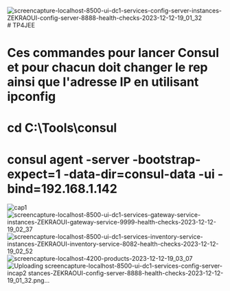 ![screencapture-localhost-8500-ui-dc1-services-config-server-instances-ZEKRAOUI-config-server-8888-health-checks-2023-12-12-19_01_32](https://github.com/OssamaZekraoui/TP4JEE/assets/64346410/abb80da3-b0a9-46c2-a9ef-078eba52242c)# TP4JEE

# Ces commandes pour lancer Consul et pour chacun doit changer le rep ainsi que l'adresse IP en utilisant ipconfig 

# cd C:\Tools\consul

# consul agent -server -bootstrap-expect=1 -data-dir=consul-data -ui -bind=192.168.1.142
![cap1](https://github.com/OssamaZekraoui/TP4JEE/assets/64346410/5bd5d885-6a72-495d-8cf7-fb7b7764d009)![screencapture-localhost-8500-ui-dc1-services-gateway-service-instances-ZEKRAOUI-gateway-service-9999-health-checks-2023-12-12-19_02_37](https://github.com/OssamaZekraoui/TP4JEE/assets/64346410/f043725b-661e-47cb-8333-7264004dbcf4)
![screencapture-localhost-8500-ui-dc1-services-inventory-service-instances-ZEKRAOUI-inventory-service-8082-health-checks-2023-12-12-19_02_52](https://github.com/OssamaZekraoui/TP4JEE/assets/64346410/8fab489b-ae62-478e-822c-976a32505e87)
![screencapture-localhost-4200-products-2023-12-12-19_03_07](https://github.com/OssamaZekraoui/TP4JEE/assets/64346410/74fad931-d54a-406c-b637-7c851d3e68ce)
![Uploading screencapture-localhost-8500-ui-dc1-services-config-server-in![cap2](https://github.com/OssamaZekraoui/TP4JEE/assets/64346410/6f936522-8325-4449-b149-fa1d46dfc78f)
stances-ZEKRAOUI-config-server-8888-health-checks-2023-12-12-19_01_32.png…]()



